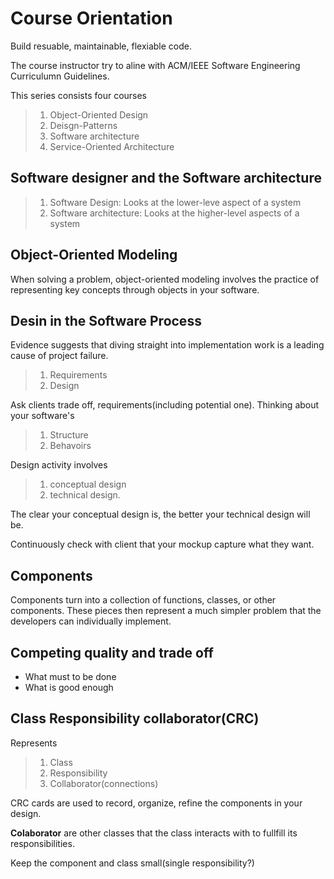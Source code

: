 # Course Orientation

Build resuable, maintainable, flexiable code.

The course instructor try to aline with ACM/IEEE Software Engineering Curriculumn Guidelines.


This series consists four courses

>1. Object-Oriented Design
>2. Deisgn-Patterns
>3. Software architecture
>4. Service-Oriented Architecture



## Software designer and the Software architecture

>1. Software Design: Looks at the lower-leve aspect of a system
>2. Software architecture: Looks at the higher-level aspects of a system


## Object-Oriented Modeling

When solving a problem, object-oriented modeling involves the practice of representing key concepts through objects in your software.

## Desin in the Software Process

Evidence suggests that diving straight into implementation work is a leading cause of project failure.

>1. Requirements
>2. Design

Ask clients trade off, requirements(including potential one). Thinking about your software's

>1. Structure
>2. Behavoirs

Design activity involves 
>1. conceptual design
>2. technical design.

The clear your conceptual design is, the better your technical design will be.

Continuously check with client that your mockup capture what they want.

## Components

Components turn into a collection of functions, classes, or other components. These pieces then represent a much simpler problem that the developers can individually implement.


## Competing quality and trade off

- What must to be done
- What is good enough


## Class Responsibility collaborator(CRC)

Represents
>1. Class
>2. Responsibility
>3. Collaborator(connections)

CRC cards are used to record, organize, refine the components in your design.

**Colaborator** are other classes that the class interacts with to fullfill its responsibilities.

Keep the component and class small(single responsibility?)